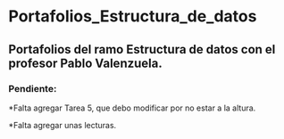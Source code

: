 # Portafolios_Estructura_de_datos
## Portafolios del ramo Estructura de datos con el profesor Pablo Valenzuela.

### Pendiente:

*Falta agregar Tarea 5, que debo modificar por no estar a la altura.

*Falta agregar unas lecturas.
